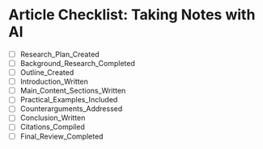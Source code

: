 # Article Checklist: Taking Notes with AI

- [ ] Research_Plan_Created
- [ ] Background_Research_Completed
- [ ] Outline_Created
- [ ] Introduction_Written
- [ ] Main_Content_Sections_Written
- [ ] Practical_Examples_Included
- [ ] Counterarguments_Addressed
- [ ] Conclusion_Written
- [ ] Citations_Compiled
- [ ] Final_Review_Completed